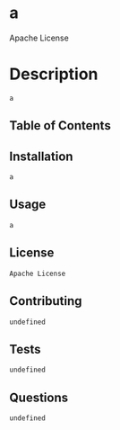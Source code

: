 # a
Apache License

 # Description

	a

## Table of Contents

## Installation

	a

## Usage

	a

## License

	Apache License

## Contributing

	undefined

## Tests

	undefined

## Questions

	undefined